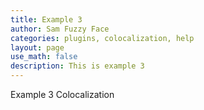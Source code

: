 ```yaml
---
title: Example 3
author: Sam Fuzzy Face
categories: plugins, colocalization, help
layout: page
use_math: false
description: This is example 3
---
```


Example 3
Colocalization
